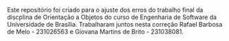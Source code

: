 Este repositório foi criado para o ajuste dos erros do trabalho final da discplina de Orientação a Objetos do curso de Engenharia de Software da Universidade de Brasília.
Trabalharam juntos nesta correção Rafael Barbosa de Melo - 231026563 e Giovana Martins de Brito - 231038081.
